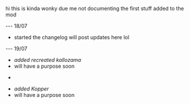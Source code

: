 hi this is kinda wonky due me not documenting the first stuff added to the mod

--- 18/07
- started the changelog
will post updates here lol

--- 19/07
- *added recreated kallozama*
- will have a purpose soon
*
- *added Kopper*
- will have a purpose soon
